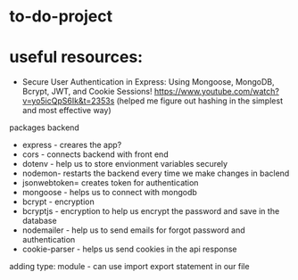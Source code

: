 # to-do-project



# useful resources: 
- Secure User Authentication in Express: Using Mongoose, MongoDB, Bcrypt, JWT, and Cookie Sessions! https://www.youtube.com/watch?v=yo5icQpS6Ik&t=2353s 
(helped me figure out hashing in the simplest and most effective way)


packages
 backend
 - express - creares the app? 
 - cors - connects backend with front end 
 - dotenv - help us to store envionment variables securely 
 - nodemon- restarts the backend every time we make changes in baclend 
 - jsonwebtoken= creates token for authentication
 - mongoose - helps us to connect with mongodb 
 - bcrypt - encryption 
 - bcryptjs - encryption to help us encrypt the password and save in the database 
 - nodemailer - help us to send emails for forgot password and authentication
 - cookie-parser - helps us send cookies in the api response 

 adding type: module - can use import export statement in our file

